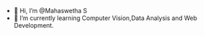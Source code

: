 - 👋 Hi, I’m @Mahaswetha S
- 🌱 I’m currently learning Computer Vision,Data Analysis and Web Development.

<!---
MahaswethaS/MahaswethaS is a ✨ special ✨ repository because its `README.md` (this file) appears on your GitHub profile.
You can click the Preview link to take a look at your changes.
--->
